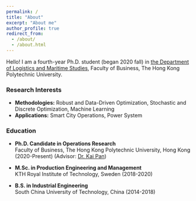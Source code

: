```yaml
---
permalink: /
title: "About"
excerpt: "About me"
author_profile: true
redirect_from: 
  - /about/
  - /about.html
---
```


Hello! I am a fourth-year Ph.D. student (began 2020 fall) in [the Department of Logistics and Maritime Studies](https://www.polyu.edu.hk/lms), Faculty of Business, The Hong Kong Polytechnic University.

### Research Interests

* **Methodologies:**
Robust and Data-Driven Optimization, Stochastic and Discrete Optimization, Machine Learning
* **Applications:**
Smart City Operations, Power System

### Education
* **Ph.D. Candidate in Operations Research**   
Faculty of Business, The Hong Kong Polytechnic University, Hong Kong (2020-Present) (Advisor: [Dr. Kai Pan](https://sites.google.com/view/kaipanuf/home))

* **M.Sc. in Production Engineering and Management**   
KTH Royal Institute of Technology, Sweden (2018-2020)

* **B.S. in Industrial Engineering**   
South China University of Technology, China (2014-2018)



